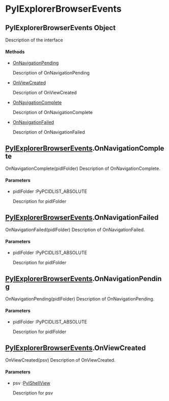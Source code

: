 # PyIExplorerBrowserEvents

## PyIExplorerBrowserEvents Object



Description of the interface

#### Methods


  - [OnNavigationPending](PyIExplorerBrowserEvents.md#pyiexplorerbrowsereventsonnavigationpending)

    Description of OnNavigationPending&nbsp;

  - [OnViewCreated](PyIExplorerBrowserEvents.md#pyiexplorerbrowsereventsonviewcreated)

    Description of OnViewCreated&nbsp;

  - [OnNavigationComplete](PyIExplorerBrowserEvents.md#pyiexplorerbrowsereventsonnavigationcomplete)

    Description of OnNavigationComplete&nbsp;

  - [OnNavigationFailed](PyIExplorerBrowserEvents.md#pyiexplorerbrowsereventsonnavigationfailed)

    Description of OnNavigationFailed&nbsp;

## [PyIExplorerBrowserEvents](#pyiexplorerbrowserevents)\.OnNavigationComplete

OnNavigationComplete\(pidlFolder\)
Description of OnNavigationComplete\.

#### Parameters


  - pidlFolder :PyPCIDLIST\_ABSOLUTE

    Description for pidlFolder

## [PyIExplorerBrowserEvents](#pyiexplorerbrowserevents)\.OnNavigationFailed

OnNavigationFailed\(pidlFolder\)
Description of OnNavigationFailed\.

#### Parameters


  - pidlFolder :PyPCIDLIST\_ABSOLUTE

    Description for pidlFolder

## [PyIExplorerBrowserEvents](#pyiexplorerbrowserevents)\.OnNavigationPending

OnNavigationPending\(pidlFolder\)
Description of OnNavigationPending\.

#### Parameters


  - pidlFolder :PyPCIDLIST\_ABSOLUTE

    Description for pidlFolder

## [PyIExplorerBrowserEvents](#pyiexplorerbrowserevents)\.OnViewCreated

OnViewCreated\(psv\)
Description of OnViewCreated\.

#### Parameters


  - psv :[PyIShellView](#pyishellview)

    Description for psv